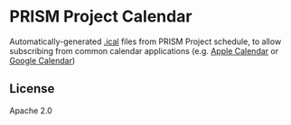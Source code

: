 # PRISM Project Calendar

Automatically-generated [.ical][icalendar] files from PRISM Project
schedule, to allow subscribing from common calendar applications (e.g.
[Apple Calendar][applecalendar] or [Google Calendar][googlecalendar])

[icalendar]: <https://en.wikipedia.org/wiki/ICalendar>
[applecalendar]: <https://support.apple.com/en-gb/guide/calendar/welcome/mac>
[googlecalendar]: <https://www.google.com/calendar/about/>

## License

Apache 2.0
